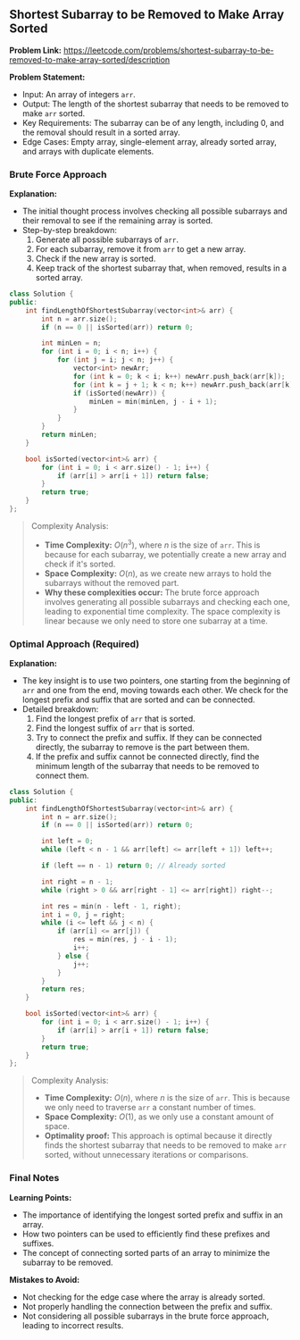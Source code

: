 ## Shortest Subarray to be Removed to Make Array Sorted

**Problem Link:** https://leetcode.com/problems/shortest-subarray-to-be-removed-to-make-array-sorted/description

**Problem Statement:**
- Input: An array of integers `arr`.
- Output: The length of the shortest subarray that needs to be removed to make `arr` sorted.
- Key Requirements: The subarray can be of any length, including 0, and the removal should result in a sorted array.
- Edge Cases: Empty array, single-element array, already sorted array, and arrays with duplicate elements.

### Brute Force Approach

**Explanation:**
- The initial thought process involves checking all possible subarrays and their removal to see if the remaining array is sorted.
- Step-by-step breakdown:
  1. Generate all possible subarrays of `arr`.
  2. For each subarray, remove it from `arr` to get a new array.
  3. Check if the new array is sorted.
  4. Keep track of the shortest subarray that, when removed, results in a sorted array.

```cpp
class Solution {
public:
    int findLengthOfShortestSubarray(vector<int>& arr) {
        int n = arr.size();
        if (n == 0 || isSorted(arr)) return 0;

        int minLen = n;
        for (int i = 0; i < n; i++) {
            for (int j = i; j < n; j++) {
                vector<int> newArr;
                for (int k = 0; k < i; k++) newArr.push_back(arr[k]);
                for (int k = j + 1; k < n; k++) newArr.push_back(arr[k]);
                if (isSorted(newArr)) {
                    minLen = min(minLen, j - i + 1);
                }
            }
        }
        return minLen;
    }

    bool isSorted(vector<int>& arr) {
        for (int i = 0; i < arr.size() - 1; i++) {
            if (arr[i] > arr[i + 1]) return false;
        }
        return true;
    }
};
```

> Complexity Analysis:
> - **Time Complexity:** $O(n^3)$, where $n$ is the size of `arr`. This is because for each subarray, we potentially create a new array and check if it's sorted.
> - **Space Complexity:** $O(n)$, as we create new arrays to hold the subarrays without the removed part.
> - **Why these complexities occur:** The brute force approach involves generating all possible subarrays and checking each one, leading to exponential time complexity. The space complexity is linear because we only need to store one subarray at a time.

### Optimal Approach (Required)

**Explanation:**
- The key insight is to use two pointers, one starting from the beginning of `arr` and one from the end, moving towards each other. We check for the longest prefix and suffix that are sorted and can be connected.
- Detailed breakdown:
  1. Find the longest prefix of `arr` that is sorted.
  2. Find the longest suffix of `arr` that is sorted.
  3. Try to connect the prefix and suffix. If they can be connected directly, the subarray to remove is the part between them.
  4. If the prefix and suffix cannot be connected directly, find the minimum length of the subarray that needs to be removed to connect them.

```cpp
class Solution {
public:
    int findLengthOfShortestSubarray(vector<int>& arr) {
        int n = arr.size();
        if (n == 0 || isSorted(arr)) return 0;

        int left = 0;
        while (left < n - 1 && arr[left] <= arr[left + 1]) left++;

        if (left == n - 1) return 0; // Already sorted

        int right = n - 1;
        while (right > 0 && arr[right - 1] <= arr[right]) right--;

        int res = min(n - left - 1, right);
        int i = 0, j = right;
        while (i <= left && j < n) {
            if (arr[i] <= arr[j]) {
                res = min(res, j - i - 1);
                i++;
            } else {
                j++;
            }
        }
        return res;
    }

    bool isSorted(vector<int>& arr) {
        for (int i = 0; i < arr.size() - 1; i++) {
            if (arr[i] > arr[i + 1]) return false;
        }
        return true;
    }
};
```

> Complexity Analysis:
> - **Time Complexity:** $O(n)$, where $n$ is the size of `arr`. This is because we only need to traverse `arr` a constant number of times.
> - **Space Complexity:** $O(1)$, as we only use a constant amount of space.
> - **Optimality proof:** This approach is optimal because it directly finds the shortest subarray that needs to be removed to make `arr` sorted, without unnecessary iterations or comparisons.

### Final Notes

**Learning Points:**
- The importance of identifying the longest sorted prefix and suffix in an array.
- How two pointers can be used to efficiently find these prefixes and suffixes.
- The concept of connecting sorted parts of an array to minimize the subarray to be removed.

**Mistakes to Avoid:**
- Not checking for the edge case where the array is already sorted.
- Not properly handling the connection between the prefix and suffix.
- Not considering all possible subarrays in the brute force approach, leading to incorrect results.